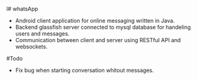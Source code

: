 l# whatsApp

- Android client application for online messaging written in Java. 
- Backend glassfish server connected to mysql database for handeling users and messages.
- Communication between client and server using RESTful API and websockets.


#Todo
- Fix bug when starting conversation whitout messages.
